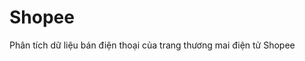 # Shopee
Phân tích dữ liệu bán điện thoại của trang thương mai điện tử Shopee

<!-- <p align="center">
  <img src="demo/video.gif"><br/>
  <i>An example of app demo for my model's output for Dbpedia dataset.</i>
</p> -->
